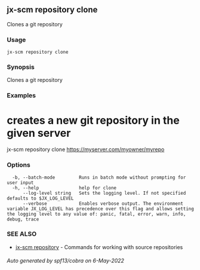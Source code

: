## jx-scm repository clone

Clones a git repository

### Usage

```
jx-scm repository clone
```

### Synopsis

Clones a git repository

### Examples

  # creates a new git repository in the given server
  jx-scm repository clone https://myserver.com/myowner/myrepo

### Options

```
  -b, --batch-mode         Runs in batch mode without prompting for user input
  -h, --help               help for clone
      --log-level string   Sets the logging level. If not specified defaults to $JX_LOG_LEVEL
      --verbose            Enables verbose output. The environment variable JX_LOG_LEVEL has precedence over this flag and allows setting the logging level to any value of: panic, fatal, error, warn, info, debug, trace
```

### SEE ALSO

* [jx-scm repository](jx-scm_repository.md)	 - Commands for working with source repositories

###### Auto generated by spf13/cobra on 6-May-2022
